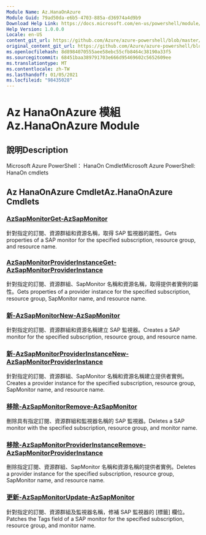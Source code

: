 ```yaml
---
Module Name: Az.HanaOnAzure
Module Guid: 79ad50da-e6b5-4703-885a-d36974a4d9b9
Download Help Link: https://docs.microsoft.com/en-us/powershell/module/az.hanaonazure
Help Version: 1.0.0.0
Locale: en-US
content_git_url: https://github.com/Azure/azure-powershell/blob/master/src/HanaOnAzure/help/Az.HanaOnAzure.md
original_content_git_url: https://github.com/Azure/azure-powershell/blob/master/src/HanaOnAzure/help/Az.HanaOnAzure.md
ms.openlocfilehash: 8d8984070555aee58ebc55cfb8464c38190a33f5
ms.sourcegitcommit: 68451baa389791703e666d95469602c5652609ee
ms.translationtype: MT
ms.contentlocale: zh-TW
ms.lasthandoff: 01/05/2021
ms.locfileid: "98435028"
---
```

# <span data-ttu-id="98bd7-101">Az HanaOnAzure 模組</span><span class="sxs-lookup"><span data-stu-id="98bd7-101">Az.HanaOnAzure Module</span></span>
## <span data-ttu-id="98bd7-102">說明</span><span class="sxs-lookup"><span data-stu-id="98bd7-102">Description</span></span>
<span data-ttu-id="98bd7-103">Microsoft Azure PowerShell： HanaOn Cmdlet</span><span class="sxs-lookup"><span data-stu-id="98bd7-103">Microsoft Azure PowerShell: HanaOn cmdlets</span></span>

## <span data-ttu-id="98bd7-104">Az HanaOnAzure Cmdlet</span><span class="sxs-lookup"><span data-stu-id="98bd7-104">Az.HanaOnAzure Cmdlets</span></span>
### [<span data-ttu-id="98bd7-105">AzSapMonitor</span><span class="sxs-lookup"><span data-stu-id="98bd7-105">Get-AzSapMonitor</span></span>](Get-AzSapMonitor.md)
<span data-ttu-id="98bd7-106">針對指定的訂閱、資源群組和資源名稱，取得 SAP 監視器的屬性。</span><span class="sxs-lookup"><span data-stu-id="98bd7-106">Gets properties of a SAP monitor for the specified subscription, resource group, and resource name.</span></span>

### [<span data-ttu-id="98bd7-107">AzSapMonitorProviderInstance</span><span class="sxs-lookup"><span data-stu-id="98bd7-107">Get-AzSapMonitorProviderInstance</span></span>](Get-AzSapMonitorProviderInstance.md)
<span data-ttu-id="98bd7-108">針對指定的訂閱、資源群組、SapMonitor 名稱和資源名稱，取得提供者實例的屬性。</span><span class="sxs-lookup"><span data-stu-id="98bd7-108">Gets properties of a provider instance for the specified subscription, resource group, SapMonitor name, and resource name.</span></span>

### [<span data-ttu-id="98bd7-109">新-AzSapMonitor</span><span class="sxs-lookup"><span data-stu-id="98bd7-109">New-AzSapMonitor</span></span>](New-AzSapMonitor.md)
<span data-ttu-id="98bd7-110">針對指定的訂閱、資源群組和資源名稱建立 SAP 監視器。</span><span class="sxs-lookup"><span data-stu-id="98bd7-110">Creates a SAP monitor for the specified subscription, resource group, and resource name.</span></span>

### [<span data-ttu-id="98bd7-111">新-AzSapMonitorProviderInstance</span><span class="sxs-lookup"><span data-stu-id="98bd7-111">New-AzSapMonitorProviderInstance</span></span>](New-AzSapMonitorProviderInstance.md)
<span data-ttu-id="98bd7-112">針對指定的訂閱、資源群組、SapMonitor 名稱和資源名稱建立提供者實例。</span><span class="sxs-lookup"><span data-stu-id="98bd7-112">Creates a provider instance for the specified subscription, resource group, SapMonitor name, and resource name.</span></span>

### [<span data-ttu-id="98bd7-113">移除-AzSapMonitor</span><span class="sxs-lookup"><span data-stu-id="98bd7-113">Remove-AzSapMonitor</span></span>](Remove-AzSapMonitor.md)
<span data-ttu-id="98bd7-114">刪除具有指定訂閱、資源群組和監視器名稱的 SAP 監視器。</span><span class="sxs-lookup"><span data-stu-id="98bd7-114">Deletes a SAP monitor with the specified subscription, resource group, and monitor name.</span></span>

### [<span data-ttu-id="98bd7-115">移除-AzSapMonitorProviderInstance</span><span class="sxs-lookup"><span data-stu-id="98bd7-115">Remove-AzSapMonitorProviderInstance</span></span>](Remove-AzSapMonitorProviderInstance.md)
<span data-ttu-id="98bd7-116">刪除指定訂閱、資源群組、SapMonitor 名稱和資源名稱的提供者實例。</span><span class="sxs-lookup"><span data-stu-id="98bd7-116">Deletes a provider instance for the specified subscription, resource group, SapMonitor name, and resource name.</span></span>

### [<span data-ttu-id="98bd7-117">更新-AzSapMonitor</span><span class="sxs-lookup"><span data-stu-id="98bd7-117">Update-AzSapMonitor</span></span>](Update-AzSapMonitor.md)
<span data-ttu-id="98bd7-118">針對指定的訂閱、資源群組及監視器名稱，修補 SAP 監視器的 [標籤] 欄位。</span><span class="sxs-lookup"><span data-stu-id="98bd7-118">Patches the Tags field of a SAP monitor for the specified subscription, resource group, and monitor name.</span></span>

